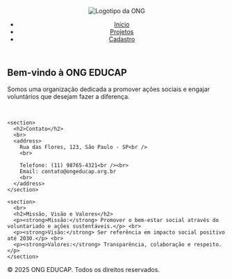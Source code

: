 
<!DOCTYPE html>
<html lang="pt-BR">
<head>
  <meta charset="UTF-8" />
  <meta name="viewport" content="width=device-width, initial-scale=1.0" />
  <title>ONG EDUCAP - Home</title>
  <link rel="stylesheet" href="css/style.css" />
</head>
<body>
  <header>
    <img src="imagens/educap.webp" alt="Logotipo da ONG" />
    <nav>
      <ul>
        <li><a href="index.html" aria-current="page">Início</a></li>
        <li><a href="projetos.html">Projetos</a></li>
        <li><a href="cadastro.html">Cadastro</a></li>
      </ul>
    </nav>
  </header>

  <main>
    <section>
      <h1>Bem-vindo à ONG EDUCAP</h1>
      <p>Somos uma organização dedicada a promover ações sociais e engajar voluntários que desejam fazer a diferença.</p>
      <br>
    </section>

    <section>
      <h2>Contato</h2>
      <br>
      <address>
        Rua das Flores, 123, São Paulo - SP<br />
        <br>
        
        Telefone: (11) 98765-4321<br /><br>
        Email: contato@ongeducap.org.br
        <br>
      </address>
    </section>

    <section>
      <br>
      <h2>Missão, Visão e Valores</h2> 
      <p><strong>Missão:</strong> Promover o bem-estar social através do voluntariado e ações sustentáveis.</p> <br>
      <p><strong>Visão:</strong> Ser referência em impacto social positivo até 2030.</p> <br>
      <p><strong>Valores:</strong> Transparência, colaboração e respeito.</p>
    </section>
  </main>

  <footer>
    <p>© 2025 ONG EDUCAP. Todos os direitos reservados.</p>
  </footer>
</body>
</html>
